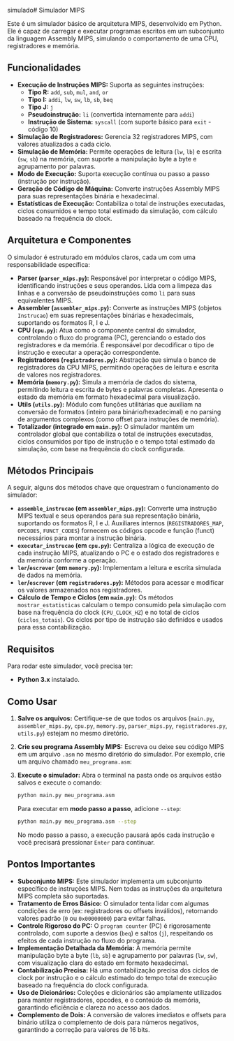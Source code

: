 simulado# Simulador MIPS

Este é um simulador básico de arquitetura MIPS, desenvolvido em Python. Ele é capaz de carregar e executar programas escritos em um subconjunto da linguagem Assembly MIPS, simulando o comportamento de uma CPU, registradores e memória.

## Funcionalidades

* **Execução de Instruções MIPS:** Suporta as seguintes instruções:
    * **Tipo R:** `add`, `sub`, `mul`, `and`, `or`
    * **Tipo I:** `addi`, `lw`, `sw`, `lb`, `sb`, `beq`
    * **Tipo J:** `j`
    * **Pseudoinstrução:** `li` (convertida internamente para `addi`)
    * **Instrução de Sistema:** `syscall` (com suporte básico para `exit` - código 10)
* **Simulação de Registradores:** Gerencia 32 registradores MIPS, com valores atualizados a cada ciclo.
* **Simulação de Memória:** Permite operações de leitura (`lw`, `lb`) e escrita (`sw`, `sb`) na memória, com suporte a manipulação byte a byte e agrupamento por palavras.
* **Modo de Execução:** Suporta execução contínua ou passo a passo (instrução por instrução).
* **Geração de Código de Máquina:** Converte instruções Assembly MIPS para suas representações binária e hexadecimal.
* **Estatísticas de Execução:** Contabiliza o total de instruções executadas, ciclos consumidos e tempo total estimado da simulação, com cálculo baseado na frequência do clock.

## Arquitetura e Componentes

O simulador é estruturado em módulos claros, cada um com uma responsabilidade específica:

* **Parser (`parser_mips.py`):** Responsável por interpretar o código MIPS, identificando instruções e seus operandos. Lida com a limpeza das linhas e a conversão de pseudoinstruções como `li` para suas equivalentes MIPS.
* **Assembler (`assembler_mips.py`):** Converte as instruções MIPS (objetos `Instrucao`) em suas representações binárias e hexadecimais, suportando os formatos R, I e J.
* **CPU (`cpu.py`):** Atua como o componente central do simulador, controlando o fluxo do programa (PC), gerenciando o estado dos registradores e da memória. É responsável por decodificar o tipo de instrução e executar a operação correspondente.
* **Registradores (`registradores.py`):** Abstração que simula o banco de registradores da CPU MIPS, permitindo operações de leitura e escrita de valores nos registradores.
* **Memória (`memory.py`):** Simula a memória de dados do sistema, permitindo leitura e escrita de bytes e palavras completas. Apresenta o estado da memória em formato hexadecimal para visualização.
* **Utils (`utils.py`):** Módulo com funções utilitárias que auxiliam na conversão de formatos (inteiro para binário/hexadecimal) e no parsing de argumentos complexos (como offset para instruções de memória).
* **Totalizador (integrado em `main.py`):** O simulador mantém um controlador global que contabiliza o total de instruções executadas, ciclos consumidos por tipo de instrução e o tempo total estimado da simulação, com base na frequência do clock configurada.

## Métodos Principais

A seguir, alguns dos métodos chave que orquestram o funcionamento do simulador:

* **`assemble_instrucao` (em `assembler_mips.py`):** Converte uma instrução MIPS textual e seus operandos para sua representação binária, suportando os formatos R, I e J. Auxiliares internos (`REGISTRADORES_MAP`, `OPCODES`, `FUNCT_CODES`) fornecem os códigos opcode e função (funct) necessários para montar a instrução binária.
* **`executar_instrucao` (em `cpu.py`):** Centraliza a lógica de execução de cada instrução MIPS, atualizando o PC e o estado dos registradores e da memória conforme a operação.
* **`ler`/`escrever` (em `memory.py`):** Implementam a leitura e escrita simulada de dados na memória.
* **`ler`/`escrever` (em `registradores.py`):** Métodos para acessar e modificar os valores armazenados nos registradores.
* **Cálculo de Tempo e Ciclos (em `main.py`):** Os métodos `mostrar_estatisticas` calculam o tempo consumido pela simulação com base na frequência do clock (`CPU_CLOCK_HZ`) e no total de ciclos (`ciclos_totais`). Os ciclos por tipo de instrução são definidos e usados para essa contabilização.

## Requisitos

Para rodar este simulador, você precisa ter:

* **Python 3.x** instalado.

## Como Usar

1.  **Salve os arquivos:** Certifique-se de que todos os arquivos (`main.py`, `assembler_mips.py`, `cpu.py`, `memory.py`, `parser_mips.py`, `registradores.py`, `utils.py`) estejam no mesmo diretório.

2.  **Crie seu programa Assembly MIPS:** Escreva ou deixe seu código MIPS em um arquivo `.asm` no mesmo diretório do simulador. Por exemplo, crie um arquivo chamado `meu_programa.asm`:

3.  **Execute o simulador:** Abra o terminal na pasta onde os arquivos estão salvos e execute o comando:

    ```bash
    python main.py meu_programa.asm
    ```

    Para executar em **modo passo a passo**, adicione `--step`:

    ```bash
    python main.py meu_programa.asm --step
    ```

    No modo passo a passo, a execução pausará após cada instrução e você precisará pressionar `Enter` para continuar.

## Pontos Importantes

* **Subconjunto MIPS:** Este simulador implementa um subconjunto específico de instruções MIPS. Nem todas as instruções da arquitetura MIPS completa são suportadas.
* **Tratamento de Erros Básico:** O simulador tenta lidar com algumas condições de erro (ex: registradores ou offsets inválidos), retornando valores padrão (`0` ou `0x00000000`) para evitar falhas.
* **Controle Rigoroso do PC:** O `program counter` (PC) é rigorosamente controlado, com suporte a desvios (`beq`) e saltos (`j`), respeitando os efeitos de cada instrução no fluxo do programa.
* **Implementação Detalhada da Memória:** A memória permite manipulação byte a byte (`lb`, `sb`) e agrupamento por palavras (`lw`, `sw`), com visualização clara do estado em formato hexadecimal.
* **Contabilização Precisa:** Há uma contabilização precisa dos ciclos de clock por instrução e o cálculo estimado do tempo total de execução baseado na frequência do clock configurada.
* **Uso de Dicionários:** Coleções e dicionários são amplamente utilizados para manter registradores, opcodes, e o conteúdo da memória, garantindo eficiência e clareza no acesso aos dados.
* **Complemento de Dois:** A conversão de valores imediatos e offsets para binário utiliza o complemento de dois para números negativos, garantindo a correção para valores de 16 bits.